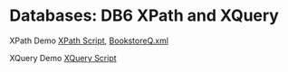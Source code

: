 # Databases: DB6 XPath and XQuery

XPath Demo [XPath Script](https://lagunita.stanford.edu/assets/courseware/v1/30a47008aef115b46588b68e1637e2c2/c4x/DB/XPath/asset/XPath.xq), [BookstoreQ.xml](https://lagunita.stanford.edu/assets/courseware/v1/64d64031393bc5fdc3b008ed1ae0ca2e/c4x/DB/XPath/asset/BookstoreQ.xml)

XQuery Demo [XQuery Script](https://lagunita.stanford.edu/assets/courseware/v1/1f78ee5f66207a4de7a045e7909767af/c4x/DB/XPath/asset/XQuery.xq)